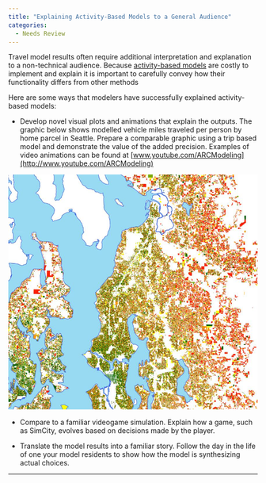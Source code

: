 ```yaml
---
title: "Explaining Activity-Based Models to a General Audience"
categories:
  - Needs Review
---
```


Travel model results often require additional interpretation and explanation to a non-technical audience. Because [activity-based models](Activity-Based_Models) are costly to implement and explain it is important to carefully convey how their functionality differs from other methods

Here are some ways that modelers have successfully explained activity-based models:

-   Develop novel visual plots and animations that explain the outputs. The graphic below shows modelled vehicle miles traveled per person by home parcel in Seattle. Prepare a comparable graphic using a trip based model and demonstrate the value of the added precision. Examples of video animations can be found at [www.youtube.com/ARCModeling](http://www.youtube.com/ARCModeling)

![400 px|Modelled Vehicle Miles Traveled per Person by Home Parcel in Seattle](VMTperCapitaSeattle.jpg "400 px|Modelled Vehicle Miles Traveled per Person by Home Parcel in Seattle")

-   Compare to a familiar videogame simulation. Explain how a game, such as SimCity, evolves based on decisions made by the player.

<!-- -->

-   Translate the model results into a familiar story. Follow the day in the life of one your model residents to show how the model is synthesizing actual choices.

------------------------------------------------------------------------

